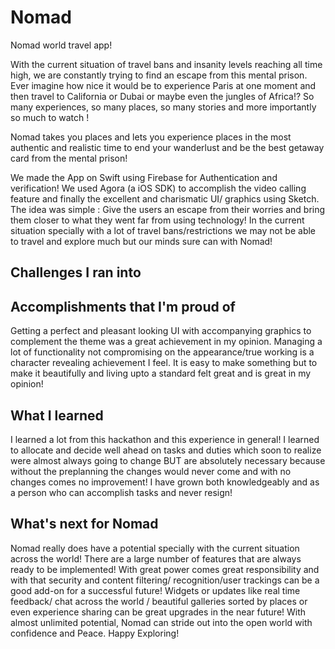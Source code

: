 # Nomad
Nomad world travel app!

With the current situation of travel bans and insanity levels reaching all time high, we are constantly trying to find an escape from this mental prison. Ever imagine how nice it would be to experience Paris at one moment and then travel to California or Dubai or maybe even the jungles of Africa!? So many experiences, so many places, so many stories and more importantly so much to watch !

Nomad takes you places and lets you experience places in the most authentic and realistic time to end your wanderlust and be the best getaway card from the mental prison!

We made the App on Swift using Firebase for Authentication and verification! We used Agora (a iOS SDK) to accomplish the video calling feature and finally the excellent and charismatic UI/ graphics using Sketch. The idea was simple : Give the users an escape from their worries and bring them closer to what they went far from using technology! In the current situation specially with a lot of travel bans/restrictions we may not be able to travel and explore much but our minds sure can with Nomad!

## Challenges I ran into


## Accomplishments that I'm proud of
Getting a perfect and pleasant looking UI with accompanying graphics to complement the theme was a great achievement in my opinion. Managing a lot of functionality not compromising on the appearance/true working is a character revealing achievement I feel. It is easy to make something but to make it beautifully and living upto a standard felt great and is great in my opinion!

## What I learned
I learned a lot from this hackathon and this experience in general! I learned to allocate and decide well ahead on tasks and duties which soon to realize were almost always going to change BUT are absolutely necessary because without the preplanning the changes would never come and with no changes comes no improvement! I have grown both knowledgeably and as a person who can accomplish tasks and never resign!

## What's next for Nomad
Nomad really does have a potential specially with the current situation across the world! There are a large number of features that are always ready to be implemented! With great power comes great responsibility and with that security and content filtering/ recognition/user trackings can be a good add-on for a successful future! Widgets or updates like real time feedback/ chat across the world / beautiful galleries sorted by places or even experience sharing can be great upgrades in the near future! With almost unlimited potential, Nomad can stride out into the open world with confidence and Peace. Happy Exploring!
